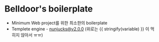 # Belldoor's boilerplate
* Minimum Web project를 위한 최소한의 boilerplate
* Templete engine - nunjucks@v2.0.0 (위로는 {{ stringify(variable) }} 이 먹히지 않아서 ㅠㅠ) 
